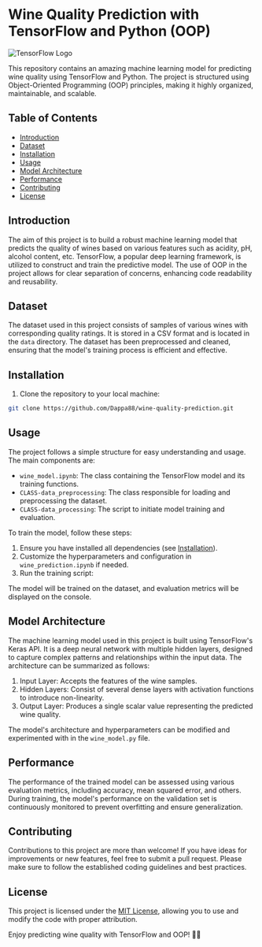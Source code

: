# Wine Quality Prediction with TensorFlow and Python (OOP)

![TensorFlow Logo](https://www.tensorflow.org/images/tf_logo_social.png)

This repository contains an amazing machine learning model for predicting wine quality using TensorFlow and Python. The project is structured using Object-Oriented Programming (OOP) principles, making it highly organized, maintainable, and scalable.

## Table of Contents

- [Introduction](#introduction)
- [Dataset](https://www.kaggle.com/datasets/yasserh/wine-quality-dataset)
- [Installation](#installation)
- [Usage](#usage)
- [Model Architecture](#model-architecture)
- [Performance](#performance)
- [Contributing](#contributing)
- [License](#license)

## Introduction

The aim of this project is to build a robust machine learning model that predicts the quality of wines based on various features such as acidity, pH, alcohol content, etc. TensorFlow, a popular deep learning framework, is utilized to construct and train the predictive model. The use of OOP in the project allows for clear separation of concerns, enhancing code readability and reusability.

## Dataset

The dataset used in this project consists of samples of various wines with corresponding quality ratings. It is stored in a CSV format and is located in the `data` directory. The dataset has been preprocessed and cleaned, ensuring that the model's training process is efficient and effective.

## Installation

1. Clone the repository to your local machine:

```bash
git clone https://github.com/Dappa88/wine-quality-prediction.git
```



## Usage

The project follows a simple structure for easy understanding and usage. The main components are:

- `wine_model.ipynb`: The class containing the TensorFlow model and its training functions.
- `CLASS-data_preprocessing`: The class responsible for loading and preprocessing the dataset.
- `CLASS-data_processing`: The script to initiate model training and evaluation.

To train the model, follow these steps:

1. Ensure you have installed all dependencies (see [Installation](#installation)).
2. Customize the hyperparameters and configuration in `wine_prediction.ipynb` if needed.
3. Run the training script:



The model will be trained on the dataset, and evaluation metrics will be displayed on the console.

## Model Architecture

The machine learning model used in this project is built using TensorFlow's Keras API. It is a deep neural network with multiple hidden layers, designed to capture complex patterns and relationships within the input data. The architecture can be summarized as follows:

1. Input Layer: Accepts the features of the wine samples.
2. Hidden Layers: Consist of several dense layers with activation functions to introduce non-linearity.
3. Output Layer: Produces a single scalar value representing the predicted wine quality.

The model's architecture and hyperparameters can be modified and experimented with in the `wine_model.py` file.

## Performance

The performance of the trained model can be assessed using various evaluation metrics, including accuracy, mean squared error, and others. During training, the model's performance on the validation set is continuously monitored to prevent overfitting and ensure generalization.

## Contributing

Contributions to this project are more than welcome! If you have ideas for improvements or new features, feel free to submit a pull request. Please make sure to follow the established coding guidelines and best practices.

## License

This project is licensed under the [MIT License](LICENSE), allowing you to use and modify the code with proper attribution.

Enjoy predicting wine quality with TensorFlow and OOP! 🍷🍇
